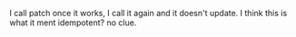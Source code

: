 I call patch once it works, I call it again and it doesn't update.
I think this is what it ment idempotent? no clue.